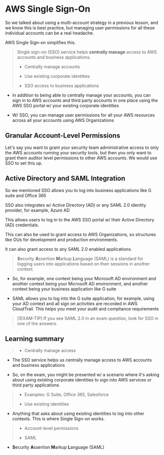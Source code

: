 # AWS Single Sign-On

So we talked about using a multi-account strategy in a previous lesson, and we know this is best practice, but managing user permissions for all these individual accounts can be a real headache.

AWS Single Sign-on simplifies this.

> Single sign-on (SSO) service helps **centrally manage** access to AWS accounts and business applications.
>
> * Centrally manage accounts
>
> * Use existing corporate identities
>
> * SSO access to business applications

* In addition to being able to centrally manage your accounts, you can sign in to AWS accounts and third party accounts in one place using the AWS SSO portal w/ your existing corporate identities

* W/ SSO, you can manage user permissions for all your AWS resources across all your accounts using AWS Organizations

## Granular Account-Level Permissions

Let's say you want to grant your security team administrative access to only the AWS accounts running your security tools, but then you only want to grant them auditor level permissions to other AWS accounts. We would use SSO to set this up.

## Active Directory and SAML Integration

So we mentioned SSO allows you to log into business applications like G suite and Office 365

SSO also integrates w/ Active Directory (AD) or any SAML 2.0 identity provider, for example, Azure AD

This allows users to log in to the AWS SSO portal w/ their Active Directory (AD) credentials.

This can also be used to grant access to AWS Organizations, so structures like OUs for development and production environments.

It can also grant access to any SAML 2.0 enabled applications.

> **S**ecurity **A**ssertion **M**arkup **L**anguage (SAML) is a standard for logging users into applications based on their sessions in another context.

* So, for example, one context being your Microsoft AD environment and another context being your Microsoft AD environment, and another context being your business application like G suite

* SAML allows you to log into the G suite application, for example, using your AD context and all sign on activities are recorded in AWS CloudTrail. This helps you meet your audit and compliance requirements

> [!EXAM-TIP]
> If you see SAML 2.0 in an exam question, look for SSO in one of the answers.

## Learning summary

> * Centrally manage access

* The SSO service helps us centrally manage access to AWS accounts and business applications

* So, on the exam, you might be presented w/ a scenario where it's asking about using existing corporate identities to sign into AWS services or third party applications

> * Examples: G Suite, Office 365, Salesforce
>
> * Use existing identities

* Anything that asks about using existing identities to log into other contexts. This is where Single Sign-on works.

> * Account-level permissions
>
> * SAML

* **S**ecurity **A**ssertion **M**arkup **L**anguage (SAML)
